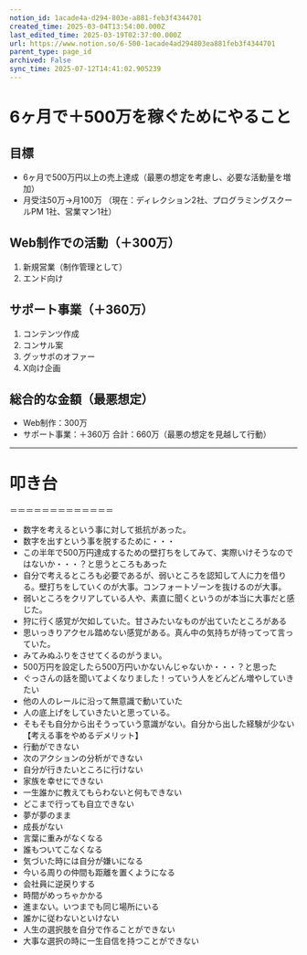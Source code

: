 ```yaml
---
notion_id: 1acade4a-d294-803e-a881-feb3f4344701
created_time: 2025-03-04T13:54:00.000Z
last_edited_time: 2025-03-19T02:37:00.000Z
url: https://www.notion.so/6-500-1acade4ad294803ea881feb3f4344701
parent_type: page_id
archived: False
sync_time: 2025-07-12T14:41:02.905239
---
```


# 6ヶ月で＋500万を稼ぐためにやること

## 目標
- 6ヶ月で500万円以上の売上達成（最悪の想定を考慮し、必要な活動量を増加）
- 月受注50万→月100万
（現在：ディレクション2社、プログラミングスクールPM 1社、営業マン1社）
## Web制作での活動（＋300万）
1. 新規営業（制作管理として）
1. エンド向け
## サポート事業（＋360万）
1. コンテンツ作成
1. コンサル案
1. グッサポのオファー
1. X向け企画
## 総合的な金額（最悪想定）
- Web制作：300万
- サポート事業：＋360万
合計：660万（最悪の想定を見越して行動）
---
# 叩き台
＝＝＝＝＝＝＝＝＝＝＝＝＝
- 数字を考えるという事に対して抵抗があった。
- 数字を出すという事を脱するために・・・
- この半年で500万円達成するための壁打ちをしてみて、実際いけそうなのではないか・・・？と思うところもあった
- 自分で考えるところも必要であるが、弱いところを認知して人に力を借りる。壁打ちをしていくのが大事。コンフォートゾーンを抜けるのが大事。
- 弱いところをクリアしている人や、素直に聞くというのが本当に大事だと感じた。
- 狩に行く感覚が欠如していた。甘さみたいなものが出ていたところがある
- 思いっきりアクセル踏めない感覚がある。真ん中の気持ちが待ってって言っていた。
- みてみぬふりをさせてくるのがうまい。
- 500万円を設定したら500万円いかないんじゃないか・・・？と思った
- ぐっさんの話を聞いてよくなりました！っていう人をどんどん増やしていきたい
- 他の人のレールに沿って無意識で動いていた
- 人の底上げをしていきたいと思っている。
- そもそも自分から出そうっていう意識がない。自分から出した経験が少ない
【考える事をやめるデメリット】
- 行動ができない
- 次のアクションの分析ができない
- 自分が行きたいところに行けない
- 家族を幸せにできない
- 一生誰かに教えてもらわないと何もできない
- どこまで行っても自立できない
- 夢が夢のまま
- 成長がない
- 言葉に重みがなくなる
- 誰もついてこなくなる
- 気づいた時には自分が嫌いになる
- 今いる周りの仲間も距離を置くようになる
- 会社員に逆戻りする
- 時間がめっちゃかかる
- 進まない。いつまでも同じ場所にいる
- 誰かに従わないといけない
- 人生の選択肢を自分で作ることができない
- 大事な選択の時に一生自信を持つことができない